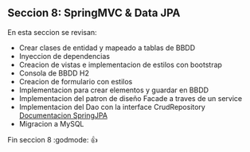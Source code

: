 ## Seccion 8: SpringMVC & Data JPA

En esta seccion se revisan:
- Crear clases de entidad y mapeado a tablas de BBDD
- Inyeccion de dependencias
- Creacion de vistas e implementacion de estilos con bootstrap
- Consola de BBDD H2
- Creacion de formulario con estilos
- Implementacion para crear elementos y guardar en BBDD
- Implementacion del patron de diseño Facade a traves de un service
- Implementacion del Dao con la interface CrudRepository [Documentacion SpringJPA](https://spring.io/projects/spring-data-jpa#learn)
- Migracion a MySQL

Fin seccion 8 :godmode: :+1: